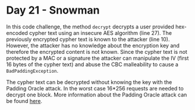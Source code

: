# Day 21 - Snowman

In this code challenge, the method `decrypt` decrypts a user provided
hex-encoded cypher text using an insecure AES algorithm (line 27). The
previously encrypted cypher text is known to the attacker (line 10).
However, the attacker has no knowledge about the encryption key and
therefore the encrypted content is not known. Since the cypher text is
not protected by a MAC or a signature the attacker can manipulate the IV
(first 16 bytes of the cypher text) and abuse the CBC malleability to
cause a `BadPaddingException`.

The cypher text can be decrypted without knowing the key with the
Padding Oracle attack. In the worst case 16\*256 requests are needed to
decrypt one block. More information about the Padding Oracle attack can
be found
[here](https://www.owasp.org/images/e/eb/Fun_with_Padding_Oracles.pdf).
